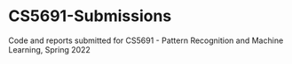 # CS5691-Submissions
Code and reports submitted for CS5691 - Pattern Recognition and Machine Learning, Spring 2022
